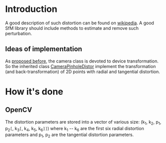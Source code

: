 # Introduction #

A good description of such distortion can be found on [wikipedia](http://en.wikipedia.org/wiki/Distortion_(optics)#Radial_distortion). A good SfM library should include methods to estimate and remove such perturbation.

## Ideas of implementation ##
As [proposed before](http://code.google.com/p/gsoc2011sfm/wiki/Lev0Points#Camera_structures), the camera class is devoted to device transformation. So the inherited class [CameraPinholeDistor](http://code.google.com/p/gsoc2011sfm/source/browse/trunk/src/CameraPinholeDistor.h) implement the transformation (and back-transformation) of 2D points with radial and tangential distortion.

# How it's done #
## OpenCV ##
The distortion parameters are stored into a vector of various size:
(k<sub>1</sub>, k<sub>2</sub>, p<sub>1</sub>, p<sub>2</sub>`[`, k<sub>3</sub>`[`, k<sub>4</sub>, k<sub>5</sub>, k<sub>6</sub>`]]`) where k<sub>1</sub> -- k<sub>6</sub> are the first six radial distortion parameters and p<sub>1</sub>, p<sub>2</sub> are the tangential distortion parameters.